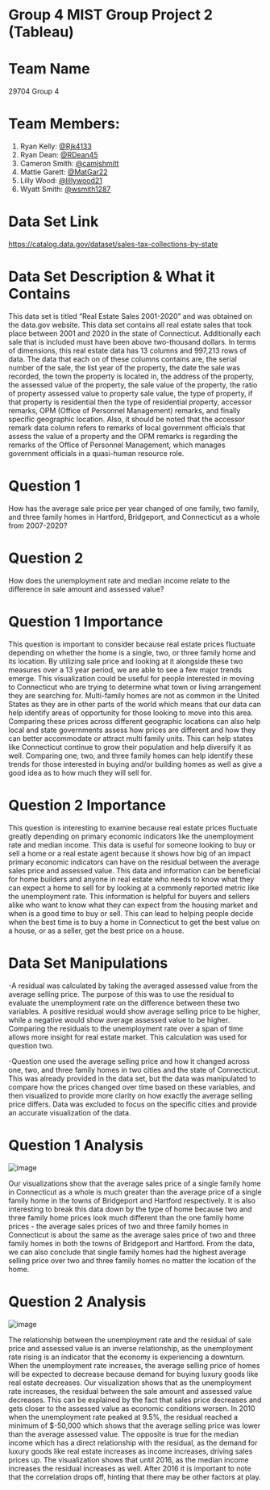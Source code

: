 # Group 4 MIST Group Project 2 (Tableau)
# Team Name
29704 Group 4
# Team Members:
1. Ryan Kelly: [@Rjk4133](https://github.com/Rjk4133)
2. Ryan Dean: [@RDean45](https://github.com/RDean45)
3. Cameron Smith: [@camjshmitt](https://github.com/camjshmitt/MISTGroup4Project1)
4. Mattie Garett: [@MatGar22](https://github.com/MatGar22)
5. Lilly Wood: [@lillywood21](https://github.com/lillywood1)
6. Wyatt Smith: [@wsmith1287](https://github.com/wsmith1287)

# Data Set Link

https://catalog.data.gov/dataset/sales-tax-collections-by-state

# Data Set Description & What it Contains

This data set is titled “Real Estate Sales 2001-2020” and was obtained on the data.gov website. This data set contains all real estate sales that took place between 2001 and 2020 in the state of Connecticut. Additionally each sale that is included must have been above two-thousand dollars. In terms of dimensions, this real estate data has 13 columns and 997,213 rows of data. The data that each on of these columns contains are, the serial number of the sale, the list year of the property, the date the sale was recorded, the town the property is located in, the address of the property, the assessed value of the property, the sale value of the property, the ratio of property assessed value to property sale value, the type of property, if that property is residential then the type of residential property, accessor remarks, OPM (Office of Personnel Management) remarks, and finally specific geographic location. Also, it should be noted that the accessor remark data column refers to remarks of local government officials that assess the value of a property and the OPM remarks is regarding the remarks of the Office of Personnel Management, which manages government officials in a quasi-human resource role.

# Question 1

How has the average sale price per year changed of one family, two family, and three family homes in Hartford, Bridgeport, and Connecticut as a whole from 2007-2020?

# Question 2

How does the unemployment rate and median income relate to the difference in sale amount and assessed value?

# Question 1 Importance

This question is important to consider because real estate prices fluctuate depending on whether the home is a single, two, or three family home and its location. By utilizing sale price and looking at it alongside these two measures over a 13 year period, we are able to see a few major trends emerge. This visualization could be useful for people interested in moving to Connecticut who are trying to determine what town or living arrangement they are searching for. Multi-family homes are not as common in the United States as they are in other parts of the world which means that our data can help identify areas of opportunity for those looking to move into this area. Comparing these prices across different geographic locations can also help local and state governments assess how prices are different and how they can better accommodate or attract multi family units. This can help states like Connecticut continue to grow their population and help diversify it as well. Comparing one, two, and three family homes can help identify these trends for those interested in buying and/or building homes as well as give a good idea as to how much they will sell for.

# Question 2 Importance

This question is interesting to examine because real estate prices fluctuate greatly depending on primary economic indicators like the unemployment rate and median income. This data is useful for someone looking to buy or sell a home or a real estate agent because it shows how big of an impact primary economic indicators can have on the residual between the average sales price and assessed value. This data and information can be beneficial for home builders and anyone in real estate who needs to know what they can expect a home to sell for by looking at a commonly reported metric like the unemployment rate. This information is helpful for buyers and sellers alike who want to know what they can expect from the housing market and when is a good time to buy or sell. This can lead to helping people decide when the best time is to buy a home in Connecticut to get the best value on a house, or as a seller, get the best price on a house.

# Data Set Manipulations

-A residual was calculated by taking the averaged assessed value from the average selling price. The purpose of this was to use the residual to evaluate the unemployment rate on the difference between these two variables. A positive residual would show average selling price to be higher, while a negative would show average assessed value to be higher. Comparing the residuals to the unemployment rate over a span of time allows more insight for real estate market. This calculation was used for question two.

-Question one used the average selling price and how it changed across one, two, and three family homes in two cities and the state of Connecticut. This was already provided in the data set, but the data was manipulated to compare how the prices changed over time based on these variables, and then visualized to provide more clarity on how exactly the average selling price differs. Data was excluded to focus on the specific cities and provide an accurate visualization of the data.

# Question 1 Analysis
![image](https://github.com/wsmith1287/MISTGroup4Project2/assets/148778195/96ac0c00-900f-45e4-b587-65e5e35d7da2)

Our visualizations show that the average sales price of a single family home in Connecticut as a whole is much greater than the average price of a single family home in the towns of Bridgeport and Hartford respectively. It is also interesting to break this data down by the type of home because two and three family home prices look much different than the one family home prices - the average sales prices of two and three family homes in Connecticut is about the same as the average sales price of two and three family homes in both the towns of Bridgeport and Hartford. From the data, we can also conclude that single family homes had the highest average selling price over two and three family homes no matter the location of the home.




# Question 2 Analysis
![image](https://github.com/wsmith1287/MISTGroup4Project2/assets/148778195/1657b80f-3fd9-4570-b854-adf3b9c20706)

The relationship between the unemployment rate and the residual of sale price and assessed value is an inverse relationship, as the unemployment rate rising is an indicator that the economy is experiencing a downturn. When the unemployment rate increases, the average selling price of homes will be expected to decrease because demand for buying luxury goods like real estate decreases. Our visualization shows that as the unemployment rate increases, the residual between the sale amount and assessed value decreases. This can be explained by the fact that sales price decreases and gets closer to the assessed value as economic conditions worsen. In 2010 when the unemployment rate peaked at 9.5%, the residual reached a minimum of $-50,000 which shows that the average selling price was lower than the average assessed value. The opposite is true for the median income which has a direct relationship with the residual, as the demand for luxury goods like real estate increases as income increases, driving sales prices up. The visualization shows that until 2016, as the median income increases the residual increases as well. After 2016 it is important to note that the correlation drops off, hinting that there may be other factors at play.

